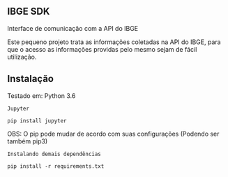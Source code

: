 ## IBGE SDK

Interface de comunicação com a API do IBGE 

Este pequeno projeto trata as informações coletadas na API do IBGE, para que o acesso as informações providas pelo mesmo sejam de fácil utilização.

## Instalação

Testado em: Python 3.6

<code>Jupyter</code>

```shell
pip install jupyter
```

OBS: O pip pode mudar de acordo com suas configurações (Podendo ser também pip3)

<code>Instalando demais dependências</code>

```shell
pip install -r requirements.txt
```